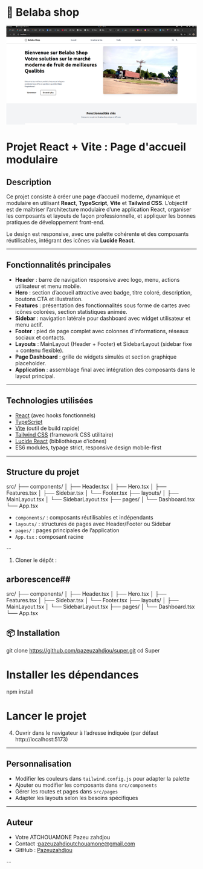# 🍍 Belaba shop

![capture d'écran](/src/assets/capture.png)
# Projet React + Vite : Page d'accueil modulaire

## Description

Ce projet consiste à créer une page d’accueil moderne, dynamique et modulaire en utilisant **React**, **TypeScript**, **Vite** et **Tailwind CSS**. L’objectif est de maîtriser l’architecture modulaire d’une application React, organiser les composants et layouts de façon professionnelle, et appliquer les bonnes pratiques de développement front-end.

Le design est responsive, avec une palette cohérente et des composants réutilisables, intégrant des icônes via **Lucide React**.

---

## Fonctionnalités principales

- **Header** : barre de navigation responsive avec logo, menu, actions utilisateur et menu mobile.
- **Hero** : section d’accueil attractive avec badge, titre coloré, description, boutons CTA et illustration.
- **Features** : présentation des fonctionnalités sous forme de cartes avec icônes colorées, section statistiques animée.
- **Sidebar** : navigation latérale pour dashboard avec widget utilisateur et menu actif.
- **Footer** : pied de page complet avec colonnes d’informations, réseaux sociaux et contacts.
- **Layouts** : MainLayout (Header + Footer) et SidebarLayout (sidebar fixe + contenu flexible).
- **Page Dashboard** : grille de widgets simulés et section graphique placeholder.
- **Application** : assemblage final avec intégration des composants dans le layout principal.

---

## Technologies utilisées

- [React](https://reactjs.org/) (avec hooks fonctionnels)
- [TypeScript](https://www.typescriptlang.org/)
- [Vite](https://vitejs.dev/) (outil de build rapide)
- [Tailwind CSS](https://tailwindcss.com/) (framework CSS utilitaire)
- [Lucide React](https://lucide.dev/) (bibliothèque d’icônes)
- ES6 modules, typage strict, responsive design mobile-first

---

## Structure du projet

src/
├── components/
│ ├── Header.tsx
│ ├── Hero.tsx
│ ├── Features.tsx
│ ├── Sidebar.tsx
│ └── Footer.tsx
├── layouts/
│ ├── MainLayout.tsx
│ └── SidebarLayout.tsx
├── pages/
│ └── Dashboard.tsx
└── App.tsx


- `components/` : composants réutilisables et indépendants
- `layouts/` : structures de pages avec Header/Footer ou Sidebar
- `pages/` : pages principales de l’application
- `App.tsx` : composant racine

--

1. Cloner le dépôt :

## arborescence##

src/
├── components/
│   ├── Header.tsx
│   ├── Hero.tsx
│   ├── Features.tsx
│   ├── Sidebar.tsx
│   └── Footer.tsx
├── layouts/
│   ├── MainLayout.tsx
│   └── SidebarLayout.tsx
├── pages/
│   └── Dashboard.tsx
└── App.tsx



## 📦 Installation

git clone https://github.com/pazeuzahdjou/super.git
cd Super

# Installer les dépendances
npm install

# Lancer le projet

4. Ouvrir dans le navigateur à l’adresse indiquée (par défaut http://localhost:5173)

---

## Personnalisation

- Modifier les couleurs dans `tailwind.config.js` pour adapter la palette
- Ajouter ou modifier les composants dans `src/components`
- Gérer les routes et pages dans `src/pages`
- Adapter les layouts selon les besoins spécifiques

---

## Auteur

- Votre ATCHOUAMONE Pazeu zahdjou
- Contact :pazeuzahdjoutchouamone@gmail.com
- GitHub : [Pazeuzahdjou](https://github.com/pazeuzahdjou)

--

